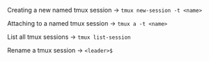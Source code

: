 Creating a new named tmux session -> `tmux new-session -t <name>`

Attaching to a named tmux session -> `tmux a -t <name>`

List all tmux sessions -> `tmux list-session`

Rename a tmux session -> `<leader>$`
